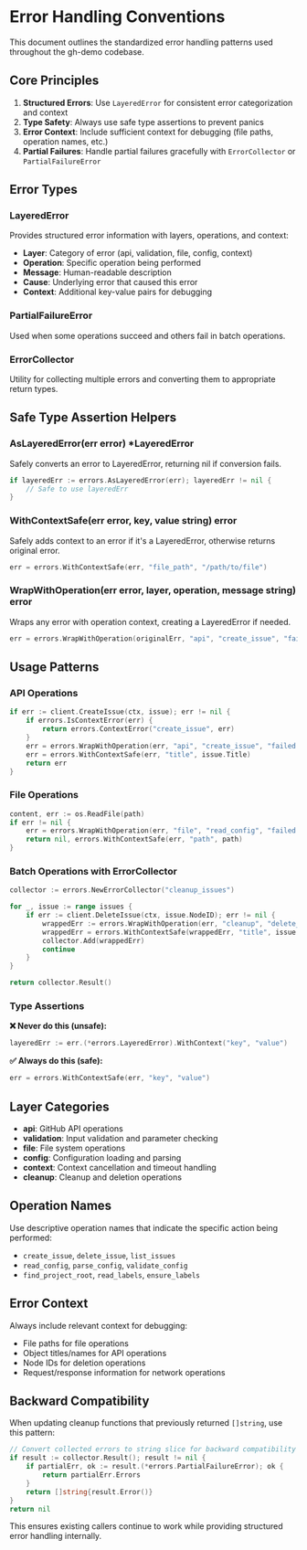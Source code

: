 # Error Handling Conventions

This document outlines the standardized error handling patterns used throughout the gh-demo codebase.

## Core Principles

1. **Structured Errors**: Use `LayeredError` for consistent error categorization and context
2. **Type Safety**: Always use safe type assertions to prevent panics
3. **Error Context**: Include sufficient context for debugging (file paths, operation names, etc.)
4. **Partial Failures**: Handle partial failures gracefully with `ErrorCollector` or `PartialFailureError`

## Error Types

### LayeredError
Provides structured error information with layers, operations, and context:
- **Layer**: Category of error (api, validation, file, config, context)
- **Operation**: Specific operation being performed
- **Message**: Human-readable description
- **Cause**: Underlying error that caused this error
- **Context**: Additional key-value pairs for debugging

### PartialFailureError
Used when some operations succeed and others fail in batch operations.

### ErrorCollector
Utility for collecting multiple errors and converting them to appropriate return types.

## Safe Type Assertion Helpers

### AsLayeredError(err error) *LayeredError
Safely converts an error to LayeredError, returning nil if conversion fails.

```go
if layeredErr := errors.AsLayeredError(err); layeredErr != nil {
    // Safe to use layeredErr
}
```

### WithContextSafe(err error, key, value string) error
Safely adds context to an error if it's a LayeredError, otherwise returns original error.

```go
err = errors.WithContextSafe(err, "file_path", "/path/to/file")
```

### WrapWithOperation(err error, layer, operation, message string) error
Wraps any error with operation context, creating a LayeredError if needed.

```go
err = errors.WrapWithOperation(originalErr, "api", "create_issue", "failed to create issue")
```

## Usage Patterns

### API Operations
```go
if err := client.CreateIssue(ctx, issue); err != nil {
    if errors.IsContextError(err) {
        return errors.ContextError("create_issue", err)
    }
    err = errors.WrapWithOperation(err, "api", "create_issue", "failed to create issue")
    err = errors.WithContextSafe(err, "title", issue.Title)
    return err
}
```

### File Operations
```go
content, err := os.ReadFile(path)
if err != nil {
    err = errors.WrapWithOperation(err, "file", "read_config", "failed to read configuration file")
    return nil, errors.WithContextSafe(err, "path", path)
}
```

### Batch Operations with ErrorCollector
```go
collector := errors.NewErrorCollector("cleanup_issues")

for _, issue := range issues {
    if err := client.DeleteIssue(ctx, issue.NodeID); err != nil {
        wrappedErr := errors.WrapWithOperation(err, "cleanup", "delete_issue", "failed to delete issue")
        wrappedErr = errors.WithContextSafe(wrappedErr, "title", issue.Title)
        collector.Add(wrappedErr)
        continue
    }
}

return collector.Result()
```

### Type Assertions
**❌ Never do this (unsafe):**
```go
layeredErr := err.(*errors.LayeredError).WithContext("key", "value")
```

**✅ Always do this (safe):**
```go
err = errors.WithContextSafe(err, "key", "value")
```

## Layer Categories

- **api**: GitHub API operations
- **validation**: Input validation and parameter checking
- **file**: File system operations
- **config**: Configuration loading and parsing
- **context**: Context cancellation and timeout handling
- **cleanup**: Cleanup and deletion operations

## Operation Names

Use descriptive operation names that indicate the specific action being performed:
- `create_issue`, `delete_issue`, `list_issues`
- `read_config`, `parse_config`, `validate_config`
- `find_project_root`, `read_labels`, `ensure_labels`

## Error Context

Always include relevant context for debugging:
- File paths for file operations
- Object titles/names for API operations
- Node IDs for deletion operations
- Request/response information for network operations

## Backward Compatibility

When updating cleanup functions that previously returned `[]string`, use this pattern:

```go
// Convert collected errors to string slice for backward compatibility
if result := collector.Result(); result != nil {
    if partialErr, ok := result.(*errors.PartialFailureError); ok {
        return partialErr.Errors
    }
    return []string{result.Error()}
}
return nil
```

This ensures existing callers continue to work while providing structured error handling internally.